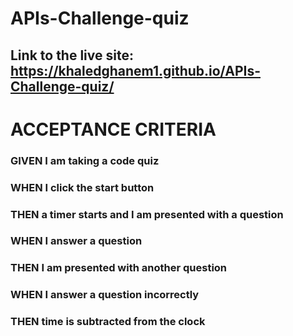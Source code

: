 # APIs-Challenge-quiz

## Link to the live site: https://khaledghanem1.github.io/APIs-Challenge-quiz/

# ACCEPTANCE CRITERIA
### GIVEN I am taking a code quiz
### WHEN I click the start button
### THEN a timer starts and I am presented with a question
### WHEN I answer a question
### THEN I am presented with another question
### WHEN I answer a question incorrectly
### THEN time is subtracted from the clock
